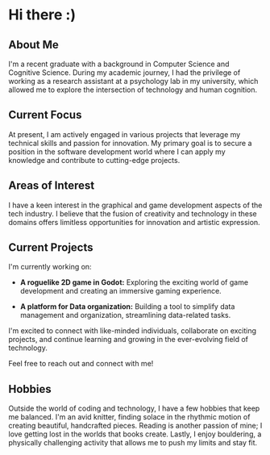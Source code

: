 # Hi there :)

## About Me

I'm a recent graduate with a background in Computer Science and Cognitive Science. During my academic journey, I had the privilege of working as a research assistant at a psychology lab in my university, which allowed me to explore the intersection of technology and human cognition.

## Current Focus

At present, I am actively engaged in various projects that leverage my technical skills and passion for innovation. My primary goal is to secure a position in the software development world where I can apply my knowledge and contribute to cutting-edge projects.

## Areas of Interest

I have a keen interest in the graphical and game development aspects of the tech industry. I believe that the fusion of creativity and technology in these domains offers limitless opportunities for innovation and artistic expression.

## Current Projects

I'm currently working on:

- **A roguelike 2D game in Godot:** Exploring the exciting world of game development and creating an immersive gaming experience.

- **A platform for Data organization:** Building a tool to simplify data management and organization, streamlining data-related tasks.

I'm excited to connect with like-minded individuals, collaborate on exciting projects, and continue learning and growing in the ever-evolving field of technology.

Feel free to reach out and connect with me!

## Hobbies

Outside the world of coding and technology, I have a few hobbies that keep me balanced. I'm an avid knitter, finding solace in the rhythmic motion of creating beautiful, handcrafted pieces. Reading is another passion of mine; I love getting lost in the worlds that books create. Lastly, I enjoy bouldering, a physically challenging activity that allows me to push my limits and stay fit.


